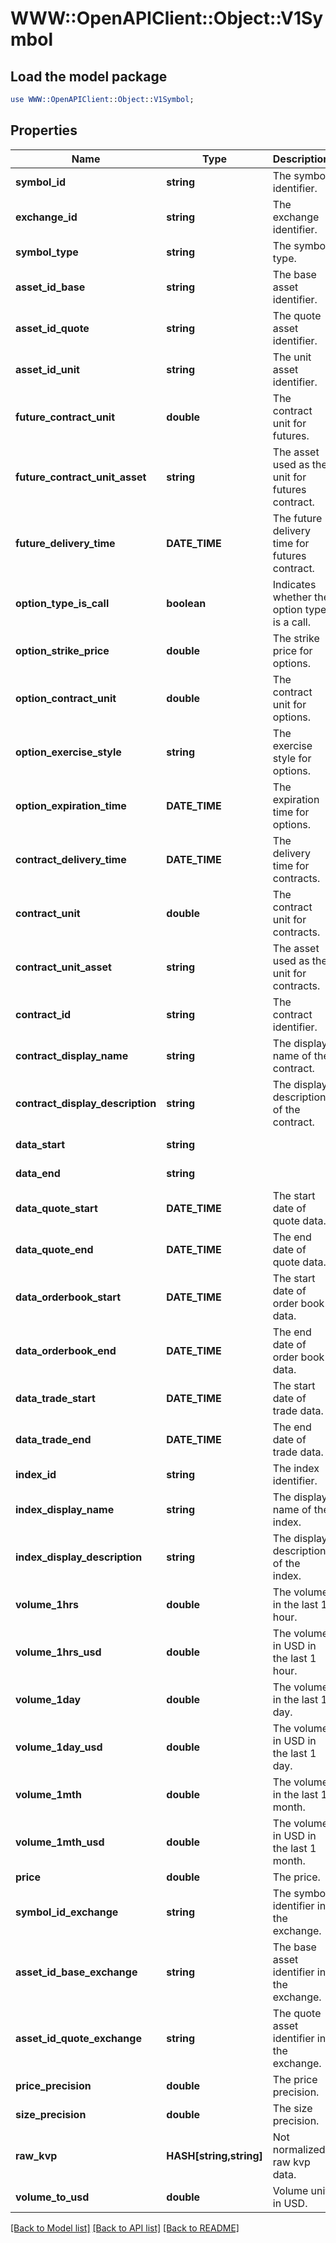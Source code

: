 # WWW::OpenAPIClient::Object::V1Symbol

## Load the model package
```perl
use WWW::OpenAPIClient::Object::V1Symbol;
```

## Properties
Name | Type | Description | Notes
------------ | ------------- | ------------- | -------------
**symbol_id** | **string** | The symbol identifier. | [optional] 
**exchange_id** | **string** | The exchange identifier. | [optional] 
**symbol_type** | **string** | The symbol type. | [optional] 
**asset_id_base** | **string** | The base asset identifier. | [optional] 
**asset_id_quote** | **string** | The quote asset identifier. | [optional] 
**asset_id_unit** | **string** | The unit asset identifier. | [optional] 
**future_contract_unit** | **double** | The contract unit for futures. | [optional] 
**future_contract_unit_asset** | **string** | The asset used as the unit for futures contract. | [optional] 
**future_delivery_time** | **DATE_TIME** | The future delivery time for futures contract. | [optional] 
**option_type_is_call** | **boolean** | Indicates whether the option type is a call. | [optional] 
**option_strike_price** | **double** | The strike price for options. | [optional] 
**option_contract_unit** | **double** | The contract unit for options. | [optional] 
**option_exercise_style** | **string** | The exercise style for options. | [optional] 
**option_expiration_time** | **DATE_TIME** | The expiration time for options. | [optional] 
**contract_delivery_time** | **DATE_TIME** | The delivery time for contracts. | [optional] 
**contract_unit** | **double** | The contract unit for contracts. | [optional] 
**contract_unit_asset** | **string** | The asset used as the unit for contracts. | [optional] 
**contract_id** | **string** | The contract identifier. | [optional] 
**contract_display_name** | **string** | The display name of the contract. | [optional] 
**contract_display_description** | **string** | The display description of the contract. | [optional] 
**data_start** | **string** |  | [optional] [readonly] 
**data_end** | **string** |  | [optional] [readonly] 
**data_quote_start** | **DATE_TIME** | The start date of quote data. | [optional] 
**data_quote_end** | **DATE_TIME** | The end date of quote data. | [optional] 
**data_orderbook_start** | **DATE_TIME** | The start date of order book data. | [optional] 
**data_orderbook_end** | **DATE_TIME** | The end date of order book data. | [optional] 
**data_trade_start** | **DATE_TIME** | The start date of trade data. | [optional] 
**data_trade_end** | **DATE_TIME** | The end date of trade data. | [optional] 
**index_id** | **string** | The index identifier. | [optional] 
**index_display_name** | **string** | The display name of the index. | [optional] 
**index_display_description** | **string** | The display description of the index. | [optional] 
**volume_1hrs** | **double** | The volume in the last 1 hour. | [optional] 
**volume_1hrs_usd** | **double** | The volume in USD in the last 1 hour. | [optional] 
**volume_1day** | **double** | The volume in the last 1 day. | [optional] 
**volume_1day_usd** | **double** | The volume in USD in the last 1 day. | [optional] 
**volume_1mth** | **double** | The volume in the last 1 month. | [optional] 
**volume_1mth_usd** | **double** | The volume in USD in the last 1 month. | [optional] 
**price** | **double** | The price. | [optional] 
**symbol_id_exchange** | **string** | The symbol identifier in the exchange. | [optional] 
**asset_id_base_exchange** | **string** | The base asset identifier in the exchange. | [optional] 
**asset_id_quote_exchange** | **string** | The quote asset identifier in the exchange. | [optional] 
**price_precision** | **double** | The price precision. | [optional] 
**size_precision** | **double** | The size precision. | [optional] 
**raw_kvp** | **HASH[string,string]** | Not normalized raw kvp data. | [optional] 
**volume_to_usd** | **double** | Volume unit in USD. | [optional] 

[[Back to Model list]](../README.md#documentation-for-models) [[Back to API list]](../README.md#documentation-for-api-endpoints) [[Back to README]](../README.md)



